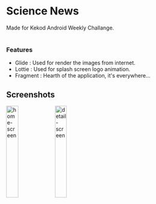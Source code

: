 # Science News
Made for Kekod Android Weekly Challange.
<br><br>

### Features
- Glide : Used for render the images from internet.
- Lottie : Used for splash screen logo animation.
- Fragment : Hearth of the application, it's everywhere...

## Screenshots
<div>
<img width="25%" alt="home-screen" src="https://user-images.githubusercontent.com/61796073/132896964-1144d827-06f4-4811-9e3a-a4f3e2db2436.jpg" />
<img width="25%" alt="detail-screen" src="https://user-images.githubusercontent.com/61796073/132897176-0769a42f-f053-4c70-93d6-6c840294b30e.jpg" />
</div>
